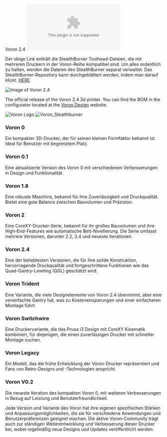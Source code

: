 Voron 2.4
![CLICK HERE TO DOWNLOAD](https://voron.zip/done/V2.zip)

Der obige Link enthält die StealthBurner Toolhead-Dateien, die mit mehreren Druckern in der Voron-Reihe kompatibel sind. Um alles ordentlich zu halten, werden die Dateien des StealthBurner separat verwaltet. Das StealthBurner-Repository kann durchgeblättert werden, indem man darauf klickt. [HERE](https://github.com/VoronDesign/Voron-Stealthburner)

![Image of Voron 2.4](http://vorondesign.com/images/voron2.4.jpg)

The official release of the Voron 2.4 3d printer.  You can find the BOM in the configurator located at the [Voron Design]( http://vorondesign.com/voron2.4) website.

![Voron Logo](http://vorondesign.com/images/voron_design_logo.png)
![Voron_Stealthburner](https://github.com/meltdude/VORONDesign-KLIPPER/assets/163598057/15ae6636-ca95-4940-8747-2ad8a27dc1e1)


### Voron 0
Ein kompakter 3D-Drucker, der für seinen kleinen Formfaktor bekannt ist. Ideal für Benutzer mit begrenztem Platz.

### Voron 0.1
Eine aktualisierte Version des Voron 0 mit verschiedenen Verbesserungen in Design und Funktionalität.

### Voron 1.8
 Eine robuste Maschine, bekannt für ihre Zuverlässigkeit und Druckqualität. Bietet eine gute Balance zwischen Bauvolumen und Präzision.

### Voron 2
Eine CoreXY-Drucker-Serie, bekannt für ihr großes Bauvolumen und ihre High-End-Features wie automatische Bett-Nivellierung. Die Serie umfasst mehrere Versionen, darunter 2.2, 2.4 und neueste Iterationen.

### Voron 2.4
Eine der beliebtesten Versionen, die für ihre solide Konstruktion, hervorragende Druckqualität und fortgeschrittene Funktionen wie das Quad-Gantry-Leveling (QGL) geschätzt wird.

### Voron Trident
Eine Variante, die viele Designelemente von Voron 2.4 übernimmt, aber eine vereinfachte Gantry hat, was zu Kosteneinsparungen und einer einfacheren Montage führt.

### Voron Switchwire
 Eine Druckervariante, die das Prusa i3 Design mit CoreXY Kinematik kombiniert, für diejenigen, die einen zuverlässigen Drucker mit schneller Montage suchen.

### Voron Legacy
 Ein Modell, das die frühe Entwicklung der Voron-Drucker repräsentiert und Fans von Retro-Designs und -Technologien anspricht.

### Voron V0.2
Die neueste Iteration des kompakten Voron 0, mit weiteren Verbesserungen in Bezug auf Leistung und Benutzerfreundlichkeit.

Jede Version und Variante des Voron hat ihre eigenen spezifischen Stärken und Anpassungsmöglichkeiten, die sie für verschiedene Anwendungen und Benutzerpräferenzen geeignet machen. Die aktive Voron-Community trägt auch zur ständigen Weiterentwicklung und Verbesserung dieser Drucker bei, wobei regelmäßig neue Designs und Updates veröffentlicht werden.
